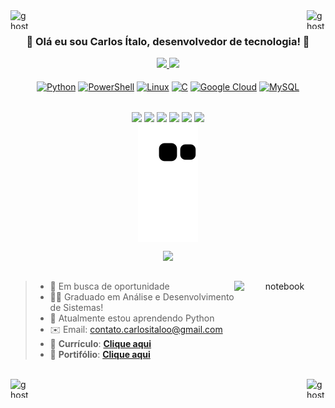 <div>
    <a href="https://github.com/carlositaloo/carlositaloo/blob/main/Curr%C3%ADculo/Curr%C3%ADculo_CARLOS_ITALO.pdf" onclick="return false;">
        <img align="left" alt="ghost" height="30" width="30" src="https://media.giphy.com/media/cq8qwbRUWruRG/giphy.gif">
    </a>
</div>
<div>
    <a href="https://github.com/carlositaloo/Portfolio" onclick="return false;">
        <img align="right" alt="ghost" height="30" width="30" src="https://media.giphy.com/media/QU86X0DlOCBCL5feZZ/giphy.gif">
    </a>
</div>
<br>



<div align="center">
    <h3>👋 Olá eu sou Carlos Ítalo, desenvolvedor de tecnologia! 👋</h2>
    <p></p>
</div>

<div align="center">
	<a href="#">
        <img height="160em" src="https://github-readme-stats.vercel.app/api?username=carlositaloo&locale=pt-br&show_icons=true&theme=dark&include_all_commits=true&count_private=true&icon_color=2234AE&title_color=EDBC2E&text_color=D3D3D3&border_color=1d2735&bg_color=0,0d1117,130F40"/>
        <img height="160em" src="https://github-readme-stats.vercel.app/api/top-langs/?username=carlositaloo&locale=pt-br&layout=compact&langs_count=7&theme=dark&title_color=EDBC2E&border_color=1d2735&bg_color=0,130F40,0d1117"/>
    </a>
</div>

<!--
  <img align="center" src="https://github-readme-stats.vercel.app/api/top-langs/?username=carlositaloo&exclude_repo=carlositaloo&hide_title=true&theme=gotham"/>
-->

<div align="center"><br>
    <!-- https://github.com/devicons/devicon/tree/master/icons -->
    <!-- https://github.com/tandpfun/skill-icons#readme -->
    <a href="#"><img align="center" alt="Python" title="Python" height="32" width="40" src="https://skillicons.dev/icons?i=py"></a>
    <a href="#"><img align="center" alt="PowerShell" title="PowerShell" height="32" width="32" src="https://skillicons.dev/icons?i=powershell"></a>
    <a href="#"><img align="center" alt="Linux" title="Linux" height="32" width="32" src="https://skillicons.dev/icons?i=linux"></a>
    <a href="#"><img align="center" alt="C" title="C" height="32" width="40" src="https://skillicons.dev/icons?i=c"></a>
    <a href="#"><img align="center" alt="Google Cloud" title="Google Cloud" height="32" width="40" src="https://skillicons.dev/icons?i=gcp"></a>
    <a href="#"><img align="center" alt="MySQL" title="MySQL" height="32" width="32" src="https://skillicons.dev/icons?i=mysql"></a>

</div>


##

<div align="center">
	<a href="https://www.linkedin.com/in/carlositaloo" target="_blank"><img src="https://img.shields.io/badge/-LinkedIn-%230077B5?style=for-the-badge&logo=linkedin&logoColor=white" target="_blank" align="center"></a>
	<a href="https://api.whatsapp.com/send?phone=5588993082379" target="_blank"><img src="https://img.shields.io/badge/WhatsApp-25D366?style=for-the-badge&logo=whatsapp&logoColor=white" target="_blank" align="center"></a>
	<a href="https://www.instagram.com/carlositaloo/" target="_blank"><img src="https://img.shields.io/badge/-Instagram-%23E4405F?style=for-the-badge&logo=instagram&logoColor=white" target="_blank" align="center"></a>
        <a href="https://www.twitch.tv/iNooTh" target="_blank"><img src="https://img.shields.io/badge/Twitch-9146FF?style=for-the-badge&logo=twitch&logoColor=white" target="_blank" align="center"></a>
        <a href="https://discord.gg/3ksGanN" target="_blank"><img src="https://img.shields.io/badge/Discord-7289DA?style=for-the-badge&logo=discord&logoColor=white" target="_blank" align="center"></a>
        <a href="mailto:contato.carlositaloo@gmail.com"><img src="https://img.shields.io/badge/-Gmail-%23333?style=for-the-badge&logo=gmail&logoColor=white" target="_blank" align="center"></a>
        
</div>

<div align="center">
    <a href="#">
        <img src="https://github.com/carlositaloo/carlositaloo/blob/output/github-contribution-grid-snake.svg" align="center">
        <p>
            <img src="https://komarev.com/ghpvc/?username=carlositaloo&color=blueviolet">
        </p>
    </a>
</div>

##

<!--
https://raw.githubusercontent.com/MicaelliMedeiros/micaellimedeiros/master/image/computer-illustration.png
-->
<div align="center">
    <a href="https://github.com/carlositaloo/Windows-Debloater" onclick="return false;">
        <img src="https://media.giphy.com/media/juua9i2c2fA0AIp2iq/giphy.gif" width="146" height="146" align="right" alt="notebook">
    </a>
</div>

> - 🌱 Em busca de oportunidade
> - 👨‍🎓 Graduado em Análise e Desenvolvimento de Sistemas!
> - 🧩 Atualmente estou aprendendo Python
> - ✉️ Email: contato.carlositaloo@gmail.com
> - 👔 **Currículo**: [**Clique aqui**](https://github.com/carlositaloo/carlositaloo/blob/main/Curr%C3%ADculo/Curr%C3%ADculo_CARLOS_ITALO.pdf)
> - 📁 **Portifólio**: [**Clique aqui**](https://github.com/carlositaloo/Portfolio)
> <!-- > - 😄 Apelido: iNooTh -->

<br>
<div>
    <a href="https://github.com/carlositaloo/carlositaloo/blob/main/Curr%C3%ADculo/Curr%C3%ADculo_CARLOS_ITALO.pdf" onclick="return false;">
        <img align="left" alt="ghost" height="30" width="30" src="https://media.giphy.com/media/RAGUpYLsOX2Pm/giphy.gif">
    </a>
</div>
<div>
    <a href="https://github.com/carlositaloo/carlositaloo/blob/main/Curr%C3%ADculo/Curr%C3%ADculo_CARLOS_ITALO.pdf" onclick="return false;">
        <img align="right" alt="ghost" height="30" width="30" src="https://media.giphy.com/media/NctG5rLeF1Fm0/giphy.gif">
    </a>
</div>

